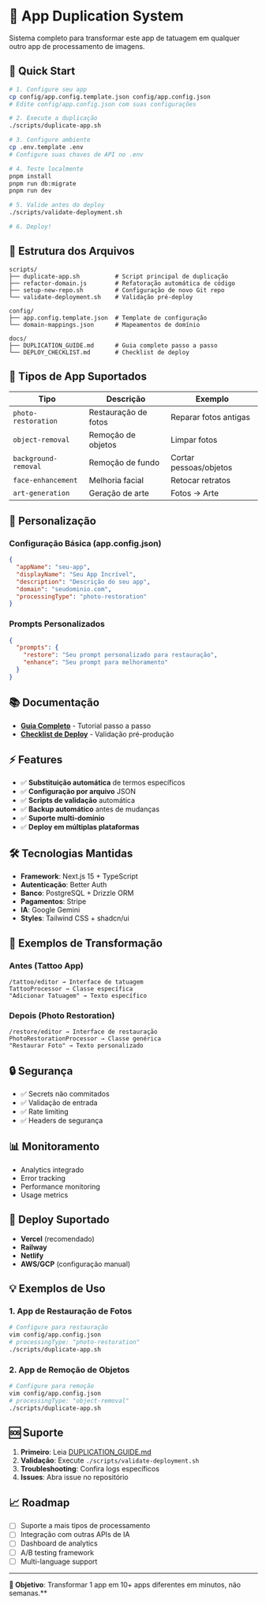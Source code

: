 # 🔄 App Duplication System

Sistema completo para transformar este app de tatuagem em qualquer outro app de processamento de imagens.

## 🚀 Quick Start

```bash
# 1. Configure seu app
cp config/app.config.template.json config/app.config.json
# Edite config/app.config.json com suas configurações

# 2. Execute a duplicação
./scripts/duplicate-app.sh

# 3. Configure ambiente
cp .env.template .env
# Configure suas chaves de API no .env

# 4. Teste localmente
pnpm install
pnpm run db:migrate
pnpm run dev

# 5. Valide antes do deploy
./scripts/validate-deployment.sh

# 6. Deploy!
```

## 📁 Estrutura dos Arquivos

```
scripts/
├── duplicate-app.sh          # Script principal de duplicação
├── refactor-domain.js        # Refatoração automática de código
├── setup-new-repo.sh         # Configuração de novo Git repo
└── validate-deployment.sh    # Validação pré-deploy

config/
├── app.config.template.json  # Template de configuração
└── domain-mappings.json      # Mapeamentos de domínio

docs/
├── DUPLICATION_GUIDE.md      # Guia completo passo a passo
└── DEPLOY_CHECKLIST.md       # Checklist de deploy
```

## 🎯 Tipos de App Suportados

| Tipo | Descrição | Exemplo |
|------|-----------|---------|
| `photo-restoration` | Restauração de fotos | Reparar fotos antigas |
| `object-removal` | Remoção de objetos | Limpar fotos |
| `background-removal` | Remoção de fundo | Cortar pessoas/objetos |
| `face-enhancement` | Melhoria facial | Retocar retratos |
| `art-generation` | Geração de arte | Fotos → Arte |

## 🔧 Personalização

### Configuração Básica (app.config.json)

```json
{
  "appName": "seu-app",
  "displayName": "Seu App Incrível",
  "description": "Descrição do seu app",
  "domain": "seudominio.com",
  "processingType": "photo-restoration"
}
```

### Prompts Personalizados

```json
{
  "prompts": {
    "restore": "Seu prompt personalizado para restauração",
    "enhance": "Seu prompt para melhoramento"
  }
}
```

## 📚 Documentação

- **[Guia Completo](docs/DUPLICATION_GUIDE.md)** - Tutorial passo a passo
- **[Checklist de Deploy](docs/DEPLOY_CHECKLIST.md)** - Validação pré-produção

## ⚡ Features

- ✅ **Substituição automática** de termos específicos
- ✅ **Configuração por arquivo** JSON
- ✅ **Scripts de validação** automática
- ✅ **Backup automático** antes de mudanças
- ✅ **Suporte multi-domínio**
- ✅ **Deploy em múltiplas plataformas**

## 🛠 Tecnologias Mantidas

- **Framework**: Next.js 15 + TypeScript
- **Autenticação**: Better Auth
- **Banco**: PostgreSQL + Drizzle ORM
- **Pagamentos**: Stripe
- **IA**: Google Gemini
- **Styles**: Tailwind CSS + shadcn/ui

## 🎨 Exemplos de Transformação

### Antes (Tattoo App)
```
/tattoo/editor → Interface de tatuagem
TattooProcessor → Classe específica
"Adicionar Tatuagem" → Texto específico
```

### Depois (Photo Restoration)
```
/restore/editor → Interface de restauração
PhotoRestorationProcessor → Classe genérica
"Restaurar Foto" → Texto personalizado
```

## 🔒 Segurança

- ✅ Secrets não commitados
- ✅ Validação de entrada
- ✅ Rate limiting
- ✅ Headers de segurança

## 📊 Monitoramento

- Analytics integrado
- Error tracking
- Performance monitoring
- Usage metrics

## 🚀 Deploy Suportado

- **Vercel** (recomendado)
- **Railway**
- **Netlify**
- **AWS/GCP** (configuração manual)

## 💡 Exemplos de Uso

### 1. App de Restauração de Fotos
```bash
# Configure para restauração
vim config/app.config.json
# processingType: "photo-restoration"
./scripts/duplicate-app.sh
```

### 2. App de Remoção de Objetos
```bash
# Configure para remoção
vim config/app.config.json
# processingType: "object-removal"
./scripts/duplicate-app.sh
```

## 🆘 Suporte

1. **Primeiro**: Leia [DUPLICATION_GUIDE.md](docs/DUPLICATION_GUIDE.md)
2. **Validação**: Execute `./scripts/validate-deployment.sh`
3. **Troubleshooting**: Confira logs específicos
4. **Issues**: Abra issue no repositório

## 📈 Roadmap

- [ ] Suporte a mais tipos de processamento
- [ ] Integração com outras APIs de IA
- [ ] Dashboard de analytics
- [ ] A/B testing framework
- [ ] Multi-language support

---

**🎯 Objetivo**: Transformar 1 app em 10+ apps diferentes em minutos, não semanas.**
